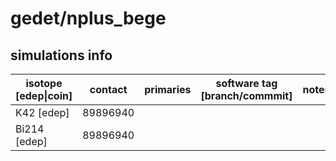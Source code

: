 # gedet/nplus_bege

## simulations info

| isotope \[edep\|coin\] | contact   | primaries | software tag \[branch/commmit\]  | notes            |
| ---------------------- | --------- | --------- | :------------------------------: | ---------------- |
|  K42 \[edep\]          | 89896940  |           |                                  |                  |
|  Bi214 \[edep\]        | 89896940  |           |                                  |                  |
